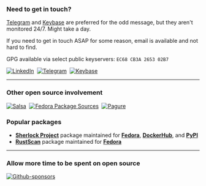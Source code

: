 <!--<h2 padding="0">$ whoami
</h2>-->

<!--
<div align="right">
  <img alt="Debian" width="30px" height="30px" src="https://github.com/devicons/devicon/raw/master/icons/debian/debian-original.svg" />
  <img alt="Fedora" width="30px" height="30px" src="https://raw.githubusercontent.com/devicons/devicon/develop/icons/fedora/fedora-plain.svg" />
  <img alt="Python" width="30px" height="30px" src="https://raw.githubusercontent.com/devicons/devicon/develop/icons/python/python-original.svg" />
</div>
-->


<h3>Need to get in touch?
<!-- <a href="https://t.me/ppfeister">
<img align="right" alt="Telegram" src="https://img.shields.io/badge/Telegram-2CA5E0?style=for-the-badge&logo=telegram&logoColor=white)" />
</a> -->
<!--<a href="https://t.me/ppfeister">
<img align="right" alt="Keybase" src="https://img.shields.io/badge/Keybase-ff7300?style=for-the-badge&logo=keybase&logoColor=white" />-->
</a>
</h3>

[Telegram][Telegram] and [Keybase][Keybase] are preferred for the odd message, but they aren't monitored 24/7. Might take a day.

If you need to get in touch ASAP for some reason, email is available and not hard to find.

GPG available via select public keyservers: `EC68 CB3A 2653 02B7`

[![LinkedIn](https://img.shields.io/badge/LinkedIn-0077B5?style=for-the-badge&logo=linkedin&logoColor=white)][LinkedIn]
&nbsp;[![Telegram](https://img.shields.io/badge/Telegram-24A1DE?style=for-the-badge&logo=telegram&logoColor=white)][Telegram]
&nbsp;[![Keybase](https://img.shields.io/badge/Keybase-ff7300?style=for-the-badge&logo=keybase&logoColor=white)][Keybase]

___

<h3>
Other open source involvement
<!--
<a href="">
<img align="right" src="" />
</a>
<a href="">
<img align="right" src="" />
</a>
-->
</h3>

<!--[![GitLab](https://img.shields.io/badge/gitlab-%23181717.svg?style=for-the-badge&logo=gitlab&logoColor=white)][GitLab]-->
[![Salsa](https://img.shields.io/badge/Debian%20Salsa-D70A53.svg?style=for-the-badge&logo=debian&logoColor=white)][Debian Salsa]
&nbsp;[![Fedora Package Sources](https://img.shields.io/badge/Fedora%20Packages-3c6eb4.svg?style=for-the-badge&logo=fedora&logoColor=white)][Fedora Pagure]
&nbsp;[![Pagure](https://img.shields.io/badge/Pagure-7968b6.svg?style=for-the-badge&logo=redhat&logoColor=white)][Pagure]

### Popular packages

- [__Sherlock Project__][sherlock-github] package maintained for [__Fedora__][sherlock-fedora], [__DockerHub__][sherlock-dockerhub], and [__PyPI__][sherlock-pypi]
- [__RustScan__][rustscan-github] package maintained for [__Fedora__][rustscan-fedora]

<!--
___

<p align="left">
    <img src="https://github-profile-trophy.vercel.app/?username=ppfeister&no-frame=true&no-bg=true&theme=nord&margin-w=20&rank=SECRET,SSS,SS,S,AAA,AA,A" alt="Trophies GitHub" />
</p>
-->
___

<h3>
Allow more time to be spent on open source
</h3>

[![Github-sponsors](https://img.shields.io/badge/sponsor-30363D?style=for-the-badge&logo=GitHub-Sponsors&logoColor=#EA4AAA)][GitHub Sponsors]


<!-- Outbound -->

[Telegram]: https://t.me/ppfeister
[LinkedIn]: https://www.linkedin.com/in/paulpfeister/
[Keybase]: https://keybase.io/ppfeister
[GitLab]: https://gitlab.com/ppfeister
[Debian Salsa]: https://salsa.debian.org/ppfeister
[Pagure]: https://pagure.io/user/ppfeister
[Fedora Pagure]: https://src.fedoraproject.org/user/ppfeister/projects
[GitHub Sponsors]: https://github.com/sponsors/ppfeister

[sherlock-github]: https://github.com/sherlock-project/sherlock
[sherlock-fedora]: https://src.fedoraproject.org/rpms/sherlock-project
[sherlock-dockerhub]: https://hub.docker.com/r/sherlock/sherlock
[sherlock-pypi]: https://pypi.org/project/sherlock-project/

[rustscan-github]: https://github.com/RustScan/RustScan
[rustscan-fedora]: https://src.fedoraproject.org/rpms/rustscan

<!-- Saved assets

![Fedora](https://img.shields.io/badge/Fedora-294172?style=for-the-badge&logo=fedora&logoColor=white)
![Debian](https://img.shields.io/badge/Debian-D70A53?style=for-the-badge&logo=debian&logoColor=white)
![Python](https://img.shields.io/badge/python-3670A0?style=for-the-badge&logo=python&logoColor=ffdd54)
![Go](https://img.shields.io/badge/go-%2300ADD8.svg?style=for-the-badge&logo=go&logoColor=white)

-->
